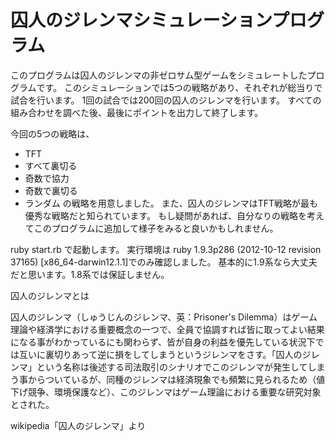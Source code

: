 囚人のジレンマシミュレーションプログラム
====

このプログラムは囚人のジレンマの非ゼロサム型ゲームをシミュレートしたプログラムです。
このシミュレーションでは5つの戦略があり、それぞれが総当りで試合を行います。
1回の試合では200回の囚人のジレンマを行います。
すべての組み合わせを調べた後、最後にポイントを出力して終了します。

今回の5つの戦略は、
- TFT
- すべて裏切る
- 奇数で協力
- 奇数で裏切る
- ランダム
の戦略を用意しました。
また、囚人のジレンマはTFT戦略が最も優秀な戦略だと知られています。
もし疑問があれば、自分なりの戦略を考えてこのプログラムに追加して様子をみると良いかもしれません。

ruby start.rb
で起動します。
実行環境は ruby 1.9.3p286 (2012-10-12 revision 37165) [x86_64-darwin12.1.1]でのみ確認しました。
基本的に1.9系なら大丈夫だと思います。1.8系では保証しません。

囚人のジレンマとは

囚人のジレンマ（しゅうじんのジレンマ、英：Prisoner's Dilemma）はゲーム理論や経済学における重要概念の一つで、全員で協調すれば皆に取ってよい結果になる事がわかっているにも関わらず、皆が自身の利益を優先している状況下では互いに裏切りあって逆に損をしてしまうというジレンマをさす。「囚人のジレンマ」という名称は後述する司法取引のシナリオでこのジレンマが発生してしまう事からついているが、同種のジレンマは経済現象でも頻繁に見られるため（値下げ競争、環境保護など）、このジレンマはゲーム理論における重要な研究対象とされた。

wikipedia「囚人のジレンマ」より